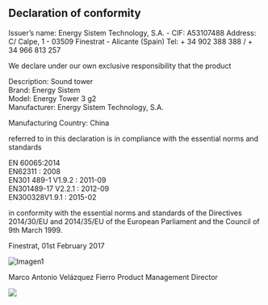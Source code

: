 ## Declaration of conformity

Issuer’s name: Energy Sistem Technology, S.A. - CIF: A53107488
Address: C/ Calpe, 1 - 03509 Finestrat - Alicante (Spain)
Tel: + 34 902 388 388 / + 34 966 813 257

We declare under our own exclusive responsibility that the product

Description: Sound tower <br/>
Brand: Energy Sistem <br/>
Model: Energy Tower 3 g2 <br/>
Manufacturer: Energy Sistem Technology, S.A. <br/>

Manufacturing Country: China <br/>

referred to in this declaration is in compliance with the essential norms and standards

EN 60065:2014  <br/>
EN62311 : 2008  <br/>
EN301 489-1 V1.9.2 : 2011-09  <br/>
EN301489-17 V2.2.1 : 2012-09  <br/>
EN300328V1.9.1 : 2015-02  <br/>

in conformity with the essential norms and standards of the Directives 2014/30/EU and 2014/35/EU of the European Parliament and the Council of 9th March
1999.

Finestrat, 01st February 2017

![Imagen1](http://static.energysistem.com/images/manuals/42547/586ce335eb9df.jpg)

Marco Antonio Velázquez Fierro
Product Management Director

![](http://static.energysistem.com/images/manuals/39052/54887c2a4f567.jpg)

